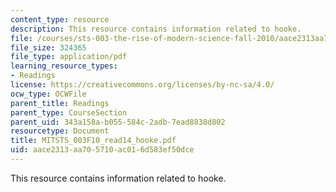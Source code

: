 ```yaml
---
content_type: resource
description: This resource contains information related to hooke.
file: /courses/sts-003-the-rise-of-modern-science-fall-2010/aace2313aa705710ac016d583ef50dce_MITSTS_003F10_read14_hooke.pdf
file_size: 324365
file_type: application/pdf
learning_resource_types:
- Readings
license: https://creativecommons.org/licenses/by-nc-sa/4.0/
ocw_type: OCWFile
parent_title: Readings
parent_type: CourseSection
parent_uid: 343a158a-b055-584c-2adb-7ead8838d802
resourcetype: Document
title: MITSTS_003F10_read14_hooke.pdf
uid: aace2313-aa70-5710-ac01-6d583ef50dce
---
```

This resource contains information related to hooke.